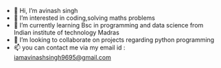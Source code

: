 - 👋 Hi, I’m avinash singh
- 👀 I’m interested in coding,solving maths problems
- 🌱 I’m currently learning Bsc in programming and data science from Indian institute of technology Madras
- 💞️ I’m looking to collaborate on projects regarding python programming
- 📫 you can contact me via my email id : iamavinashsingh9695@gmail.com

<!---
avinash239/avinash239 is a ✨ special ✨ repository because its `README.md` (this file) appears on your GitHub profile.
You can click the Preview link to take a look at your changes.
--->

